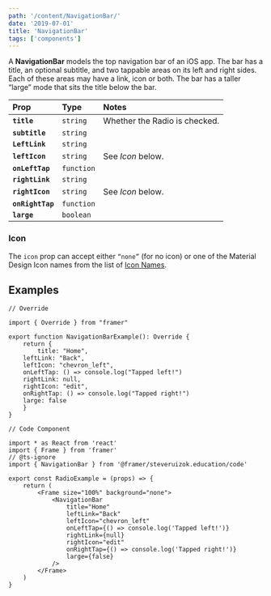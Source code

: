 ```yaml
---
path: '/content/NavigationBar/'
date: '2019-07-01'
title: 'NavigationBar'
tags: ['components']
---
```


A **NavigationBar** models the top navigation bar of an iOS app. The bar has a
title, an optional subtitle, and two tappable areas on its left and right sides.
Each of these areas may have a link, icon or both. The bar has a taller “large”
mode that sits the title below the bar.

| Prop             | Type       | Notes                         |
| :--------------- | :--------- | :---------------------------- |
| **`title`**      | `string`   | Whether the Radio is checked. |
| **`subtitle`**   | `string`   |                               |
| **`LeftLink`**   | `string`   |                               |
| **`leftIcon`**   | `string`   | See _Icon_ below.             |
| **`onLeftTap`**  | `function` |                               |
| **`rightLink`**  | `string`   |                               |
| **`rightIcon`**  | `string`   | See _Icon_ below.             |
| **`onRightTap`** | `function` |                               |
| **`large`**      | `boolean`  |                               |

### Icon

The `icon` prop can accept either `“none”` (for no icon) or one of the Material
Design Icon names from the list of [Icon Names](IconNames).

## Examples

```tsx
// Override

import { Override } from "framer"

export function NavigationBarExample(): Override {
	return {
		title: "Home",
    leftLink: "Back",
    leftIcon: "chevron_left",
    onLeftTap: () => console.log("Tapped left!")
    rightLink: null,
    rightIcon: "edit",
    onRightTap: () => console.log("Tapped right!")
  	large: false
	}
}
```

```tsx
// Code Component

import * as React from 'react'
import { Frame } from 'framer'
// @ts-ignore
import { NavigationBar } from '@framer/steveruizok.education/code'

export const RadioExample = (props) => {
	return (
		<Frame size="100%" background="none">
			<NavigationBar
				title="Home"
				leftLink="Back"
				leftIcon="chevron_left"
				onLeftTap={() => console.log('Tapped left!')}
				rightLink={null}
				rightIcon="edit"
				onRightTap={() => console.log('Tapped right!')}
				large={false}
			/>
		</Frame>
	)
}
```

